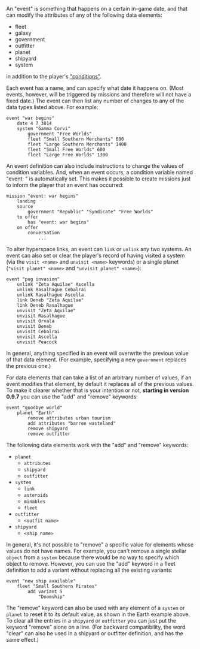 An "event" is something that happens on a certain in-game date, and that can modify the attributes of any of the following data elements:
* fleet
* galaxy
* government
* outfitter
* planet
* shipyard
* system

in addition to the player's ["conditions"](https://github.com/endless-sky/endless-sky/wiki/CreatingMissions#conditions).

Each event has a name, and can specify what date it happens on. (Most events, however, will be triggered by missions and therefore will not have a fixed date.) The event can then list any number of changes to any of the data types listed above. For example:

```
event "war begins"
    date 4 7 3014
    system "Gamma Corvi"
        government "Free Worlds"
        fleet "Small Southern Merchants" 600
        fleet "Large Southern Merchants" 1400
        fleet "Small Free Worlds" 600
        fleet "Large Free Worlds" 1300
```

An event definition can also include instructions to change the values of condition variables. And, when an event occurs, a condition variable named "event: <name>" is automatically set. This makes it possible to create missions just to inform the player that an event has occurred:

```
mission "event: war begins"
    landing
    source
        government "Republic" "Syndicate" "Free Worlds"
    to offer
        has "event: war begins"
    on offer
        conversation
            ...
```

To alter hyperspace links, an event can `link` or `unlink` any two systems. An event can also set or clear the player's record of having visited a system (via the `visit <name>` and `unvisit <name>` keywords) or a single planet (`"visit planet" <name>` and `"unvisit planet" <name>`):

```
event "pug invasion"
	unlink "Zeta Aquilae" Ascella
	unlink Rasalhague Cebalrai
	unlink Rasalhague Ascella
	link Deneb "Zeta Aquilae"
	link Deneb Rasalhague
	unvisit "Zeta Aquilae"
	unvisit Rasalhague
	unvisit Orvala
	unvisit Deneb
	unvisit Cebalrai
	unvisit Ascella
	unvisit Peacock
```

In general, anything specified in an event will overwrite the previous value of that data element. (For example, specifying a new `government` replaces the previous one.)

For data elements that can take a list of an arbitrary number of values, if an event modifies that element, by default it replaces all of the previous values. To make it clearer whether that is your intention or not, **starting in version 0.9.7** you can use the "add" and "remove" keywords:

```
event "goodbye world"
    planet "Earth"
        remove attributes urban tourism
        add attributes "barren wasteland"
        remove shipyard
        remove outfitter
```

The following data elements work with the "add" and "remove" keywords:
* `planet`
  * `attributes`
  * `shipyard`
  * `outfitter`
* `system`
  * `link`
  * `asteroids`
  * `minables`
  * `fleet`
* `outfitter`
  * `<outfit name>`
* `shipyard`
  * `<ship name>`

In general, it's not possible to "remove" a specific value for elements whose values do not have names. For example, you can't remove a single stellar `object` from a `system` because there would be no way to specify which object to remove. However, you can use the "add" keyword in a fleet definition to add a variant without replacing all the existing variants:

```
event "new ship available"
    fleet "Small Southern Pirates"
        add variant 5
            "Doomship"
```

The "remove" keyword can also be used with any element of a `system` or `planet` to reset it to its default value, as shown in the Earth example above. To clear all the entries in a `shipyard` or `outfitter` you can just put the keyword "remove" alone on a line. (For backward compatibility, the word "clear" can also be used in a shipyard or outfitter definition, and has the same effect.)